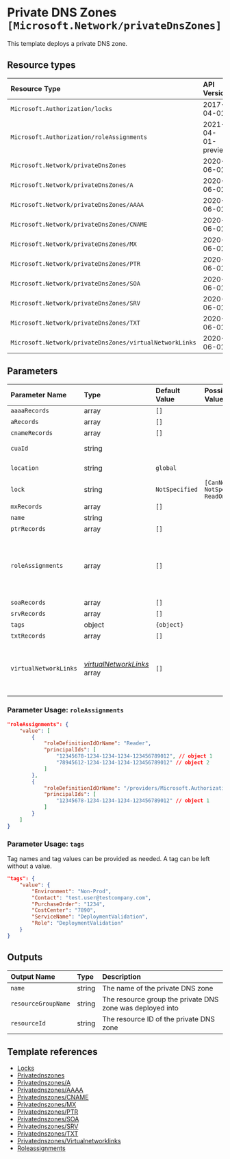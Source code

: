 # Private DNS Zones `[Microsoft.Network/privateDnsZones]`

This template deploys a private DNS zone.

## Resource types

| Resource Type | API Version |
| :-- | :-- |
| `Microsoft.Authorization/locks` | 2017-04-01 |
| `Microsoft.Authorization/roleAssignments` | 2021-04-01-preview |
| `Microsoft.Network/privateDnsZones` | 2020-06-01 |
| `Microsoft.Network/privateDnsZones/A` | 2020-06-01 |
| `Microsoft.Network/privateDnsZones/AAAA` | 2020-06-01 |
| `Microsoft.Network/privateDnsZones/CNAME` | 2020-06-01 |
| `Microsoft.Network/privateDnsZones/MX` | 2020-06-01 |
| `Microsoft.Network/privateDnsZones/PTR` | 2020-06-01 |
| `Microsoft.Network/privateDnsZones/SOA` | 2020-06-01 |
| `Microsoft.Network/privateDnsZones/SRV` | 2020-06-01 |
| `Microsoft.Network/privateDnsZones/TXT` | 2020-06-01 |
| `Microsoft.Network/privateDnsZones/virtualNetworkLinks` | 2020-06-01 |

## Parameters

| Parameter Name | Type | Default Value | Possible Values | Description |
| :-- | :-- | :-- | :-- | :-- |
| `aaaaRecords` | array | `[]` |  | Optional. Array of AAAA records. |
| `aRecords` | array | `[]` |  | Optional. Array of A records. |
| `cnameRecords` | array | `[]` |  | Optional. Array of CNAME records. |
| `cuaId` | string |  |  | Optional. Customer Usage Attribution ID (GUID). This GUID must be previously registered |
| `location` | string | `global` |  | Optional. The location of the PrivateDNSZone. Should be global. |
| `lock` | string | `NotSpecified` | `[CanNotDelete, NotSpecified, ReadOnly]` | Optional. Specify the type of lock. |
| `mxRecords` | array | `[]` |  | Optional. Array of MX records. |
| `name` | string |  |  | Required. Private DNS zone name. |
| `ptrRecords` | array | `[]` |  | Optional. Array of PTR records. |
| `roleAssignments` | array | `[]` |  | Optional. Array of role assignment objects that contain the 'roleDefinitionIdOrName' and 'principalId' to define RBAC role assignments on this resource. In the roleDefinitionIdOrName attribute, you can provide either the display name of the role definition, or its fully qualified ID in the following format: '/providers/Microsoft.Authorization/roleDefinitions/c2f4ef07-c644-48eb-af81-4b1b4947fb11' |
| `soaRecords` | array | `[]` |  | Optional. Array of SOA records. |
| `srvRecords` | array | `[]` |  | Optional. Array of SRV records. |
| `tags` | object | `{object}` |  | Optional. Tags of the resource. |
| `txtRecords` | array | `[]` |  | Optional. Array of TXT records. |
| `virtualNetworkLinks` | _[virtualNetworkLinks](virtualNetworkLinks/readme.md)_ array | `[]` |  | Optional. Array of custom objects describing vNet links of the DNS zone. Each object should contain properties 'vnetResourceId' and 'registrationEnabled'. The 'vnetResourceId' is a resource ID of a vNet to link, 'registrationEnabled' (bool) enables automatic DNS registration in the zone for the linked vNet. |

### Parameter Usage: `roleAssignments`

```json
"roleAssignments": {
    "value": [
        {
            "roleDefinitionIdOrName": "Reader",
            "principalIds": [
                "12345678-1234-1234-1234-123456789012", // object 1
                "78945612-1234-1234-1234-123456789012" // object 2
            ]
        },
        {
            "roleDefinitionIdOrName": "/providers/Microsoft.Authorization/roleDefinitions/c2f4ef07-c644-48eb-af81-4b1b4947fb11",
            "principalIds": [
                "12345678-1234-1234-1234-123456789012" // object 1
            ]
        }
    ]
}
```

### Parameter Usage: `tags`

Tag names and tag values can be provided as needed. A tag can be left without a value.

```json
"tags": {
    "value": {
        "Environment": "Non-Prod",
        "Contact": "test.user@testcompany.com",
        "PurchaseOrder": "1234",
        "CostCenter": "7890",
        "ServiceName": "DeploymentValidation",
        "Role": "DeploymentValidation"
    }
}
```

## Outputs

| Output Name | Type | Description |
| :-- | :-- | :-- |
| `name` | string | The name of the private DNS zone |
| `resourceGroupName` | string | The resource group the private DNS zone was deployed into |
| `resourceId` | string | The resource ID of the private DNS zone |

## Template references

- [Locks](https://docs.microsoft.com/en-us/azure/templates/Microsoft.Authorization/2017-04-01/locks)
- [Privatednszones](https://docs.microsoft.com/en-us/azure/templates/Microsoft.Network/2020-06-01/privateDnsZones)
- [Privatednszones/A](https://docs.microsoft.com/en-us/azure/templates/Microsoft.Network/2020-06-01/privateDnsZones/A)
- [Privatednszones/AAAA](https://docs.microsoft.com/en-us/azure/templates/Microsoft.Network/2020-06-01/privateDnsZones/AAAA)
- [Privatednszones/CNAME](https://docs.microsoft.com/en-us/azure/templates/Microsoft.Network/2020-06-01/privateDnsZones/CNAME)
- [Privatednszones/MX](https://docs.microsoft.com/en-us/azure/templates/Microsoft.Network/2020-06-01/privateDnsZones/MX)
- [Privatednszones/PTR](https://docs.microsoft.com/en-us/azure/templates/Microsoft.Network/2020-06-01/privateDnsZones/PTR)
- [Privatednszones/SOA](https://docs.microsoft.com/en-us/azure/templates/Microsoft.Network/2020-06-01/privateDnsZones/SOA)
- [Privatednszones/SRV](https://docs.microsoft.com/en-us/azure/templates/Microsoft.Network/2020-06-01/privateDnsZones/SRV)
- [Privatednszones/TXT](https://docs.microsoft.com/en-us/azure/templates/Microsoft.Network/2020-06-01/privateDnsZones/TXT)
- [Privatednszones/Virtualnetworklinks](https://docs.microsoft.com/en-us/azure/templates/Microsoft.Network/2020-06-01/privateDnsZones/virtualNetworkLinks)
- [Roleassignments](https://docs.microsoft.com/en-us/azure/templates/Microsoft.Authorization/roleAssignments)
